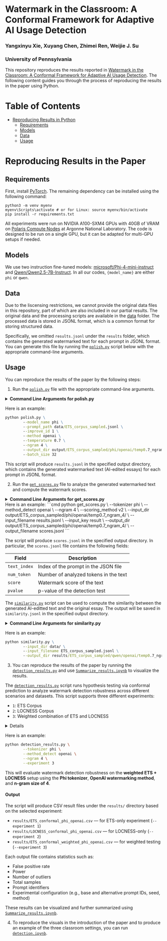 
# Watermark in the Classroom: A Conformal Framework for Adaptive AI Usage Detection
### Yangxinyu Xie, Xuyang Chen, Zhimei Ren, Weijie J. Su
### University of Pennsylvania

This repository reproduces the results reported in [Watermark in the Classroom: A Conformal Framework for Adaptive AI Usage Detection](). The following content guides you through the process of reproducing the results in the paper using Python.


# Table of Contents
- [Reproducing Results in Python](#reproducing-results-in-the-paper)
  - [Requirements](#requirements)
  - [Models](#models)
  - [Data](#data)
  - [Usage](#usage)


# Reproducing Results in the Paper

## Requirements
First, install [PyTorch](https://pytorch.org/get-started/locally/). The remaining dependency can be installed using the following command:
```
python3 -m venv myenv
myenv\Scripts\activate # or for Linux: source myenv/bin/activate
pip install -r requirements.txt
```

All experiments were run on NVIDIA A100-SXM4 GPUs with 40GB of VRAM on [Polaris Compute Nodes](https://docs.alcf.anl.gov/polaris/running-jobs/using-gpus/) at Argonne National Laboratory. The code is designed to be run on a single GPU, but it can be adapted for multi-GPU setups if needed.

## Models

We use two instruction fine-tuned models: [microsoft/Phi-4-mini-instruct](https://huggingface.co/microsoft/Phi-4-mini-instruct) and [Qwen/Qwen2.5-7B-Instruct](https://huggingface.co/Qwen/Qwen2.5-7B-Instruct). In all our codes, `{model_name}` are either `phi` or `qwen`.

## Data
Due to the liscensing restrictions, we cannot provide the original data files in this repository, part of which are also included in our partial results. The original data and the processing scripts are available in the [data](data/readme.md) folder. The processed data is stored in JSONL format, which is a common format for storing structured data.

Specifically, we omitted `results.jsonl` under the `results` folder, which contains the generated watermarked text for each prompt in JSONL format. You can generate this file by running the [`polish.py`](./polish.py) script below with the appropriate command-line arguments.

## Usage
You can reproduce the results of the paper by the following steps:
1. Run the [`polish.py`](./polish.py) file with the appropriate command-line arguments.
<details>
<summary><span style="font-weight: bold;">Command Line Arguments for polish.py</span></summary>

- `--model_name`: The name of the pre-trained model to use for text generation and analysis. Supported model names include "phi" and "qwen".
- `--prompt_path`: The path to the JSON file containing prompts. This file should contain a list of prompts in JSONL format. You can choose from `data/ETS_corpus_sampled.jsonl`, or `data/LOCNESS_sampled.jsonl`.
- `--improve_id`: The ID of the prompt to improve. This is used to select a specific prompt from the [`prompts.json`](/prompts.json) file. The range of `improve_id` is from 1 to 7. 
- `--method`: Choose a watermarking method for text generation. phiions: "none" (no watermarking), "openai" (Aaronson et al.), "maryland" ([Kirchenbauer et al.](https://arxiv.org/abs/2301.10226)). Default value: "none."
- `--temperature`: The temperature for text generation. This controls the randomness of the generated text. Default value: 1.0.
- `--ngram`: The size of the n-gram context for watermarking. This is used to determine the context width for the watermarking method. Default value: 4.
- `--output_dir`: The directory where the generated watermarked text and analysis results will be saved. 
- `--batch_size`: The number of prompts to process in a single batch. Default value: 64.

</details>

Here is an example:
```cmd
python polish.py \
        --model_name phi \
        --prompt_path data/ETS_corpus_sampled.jsonl \
        --improve_id 1 \
        --method openai \
        --temperature 0.7 \
        --ngram 4 \
        --output_dir output/ETS_corpus_sampled/phi/openai/temp0.7_ngram_4 \
        --batch_size 32
```

This script will produce `results.jsonl` in the specified output directory, which contains the generated watermarked text (AI-edited essays) for each prompt in JSONL format. 

2. Run the [`get_scores.py`](./get_scores.py) file to analyze the generated watermarked text and compute the watermark scores.
<details>
<summary><span style="font-weight: bold;">Command Line Arguments for get_scores.py</span></summary>

- `--tokenizer`: The tokenizer to use for text analysis. Supported values are "phi" and "qwen".
- `--method_detect`: The watermark detection method to use. Supported values are "openai" (Aaronson et al.) and "maryland" (Kirchenbauer et al.). Default value: "openai".
- `--ngram`: The size of the n-gram context for watermarking. This is used to determine the context width for the watermarking method. Default value: 4.
- `--scoring_method`: The scoring method to use for watermark detection. Supported values are "none" (score every token), "v1" (score token when watermark context is unique), and "v2" (score token when {watermark context + token} is unique). Default value: "v2".
- `--input_dir`: The directory containing the input JSONL file with the generated watermarked text. 
- `--input_filename`: The name of the input JSONL file with the generated watermarked text. The default value is `results.jsonl`.
- `--input_key`: The key in the JSON file that contains the generated text. The default value is `result`.
- `--output_dir`: The directory where the analysis results will be saved. The default value is `same`, which means the output will be saved in the same directory as the input file.
- `--output_filename`: The name of the output JSONL file where the analysis results will be saved. The default value is `scores.jsonl`.

</details>
Here is an example:
```cmd
python get_scores.py \
        --tokenizer phi \
        --method_detect openai \
        --ngram 4 \
        --scoring_method v2 \
        --input_dir output/ETS_corpus_sampled/phi/openai/temp0.7_ngram_4/ \
        --input_filename results.jsonl \
        --input_key result \
        --output_dir output/ETS_corpus_sampled/phi/openai/temp0.7_ngram_4/ \
        --output_filename scores.jsonl
```

The script will produce `scores.jsonl` in the specified output directory. In particular, the `scores.jsonl` file contains the following fields:

| Field | Description |
| --- | --- |
| `text_index` | Index of the prompt in the JSON file |
| `num_token` | Number of analyzed tokens in the text |
| `score` | Watermark score of the text |
| `pvalue` | p-value of the detection test |

The [`similarity.py`](./similarity.py) script can be used to compute the similarity between the generated AI-editted text and the original essay. The output will be saved in `similarity.jsonl` in the specified output directory.
<details>
<summary><span style="font-weight: bold;">Command Line Arguments for similarity.py</span></summary>

- `--input_dir`: The directory containing the input JSONL file with the original text. The default value is `data/`.
- `--input_filename`: The name of the input JSONL file with the original text. The default value is `ETS_corpus_sampled.jsonl`.
- `--output_dir`: The directory where the similarity results will be saved. The default value is `results/ETS_corpus_sampled/qwen/openai/temp0.7_ngram4/1`.

</details>

Here is an example:
```cmd
python similarity.py \
        --input_dir data/ \
        --input_filename ETS_corpus_sampled.jsonl \
        --output_dir results/ETS_corpus_sampled/qwen/openai/temp0.7_ngram4/1
```

3. You can reproduce the results of the paper by running the [`detection_results.py`](./detection_results.py) and use [`Summarize_results.ipynb`](./Summarize_results.ipynb) to visualize the results.

The [`detection_results.py`](./detection_results.py) script runs hypothesis testing via conformal prediction to analyze watermark detection robustness across different scenarios and datasets. This script supports three different experiments:

* `1`: ETS Corpus
* `2`: LOCNESS Corpus
* `3`: Weighted combination of ETS and LOCNESS

<details><span style="font-weight: bold;">Command Line Arguments for detection\_results.py</span>

* `--tokenizer`: The tokenizer/model to use. Supported values: `phi`, `qwen`, `llama`.
* `--method_detect`: Watermark detection method. Supported values: `openai`, `maryland`.
* `--ngram`: Size of the n-gram context used in watermark detection (default: `4`).
* `--experiment`: Selects which experiment to run:

  * `1` = ETS only
  * `2` = LOCNESS only (grouped)
  * `3` = Weighted mixture of ETS and LOCNESS (default)
</details>

Here is an example:
```bash
python detection_results.py \
        --tokenizer phi \
        --method_detect openai \
        --ngram 4 \
        --experiment 3
```

This will evaluate watermark detection robustness on the **weighted ETS + LOCNESS** setup using the **Phi tokenizer**, **OpenAI watermarking method**, and **n-gram size of 4**.

#### Output

The script will produce CSV result files under the `results/` directory based on the selected experiment:

* `results/ETS_conformal_phi_openai.csv` — for ETS-only experiment (`--experiment 1`)
* `results/LOCNESS_conformal_phi_openai.csv` — for LOCNESS-only (`--experiment 2`)
* `results/ETS_conformal_weighted_phi_openai.csv` — for weighted testing (`--experiment 3`)

Each output file contains statistics such as:

* False positive rate
* Power
* Number of outliers
* Total samples
* Prompt identifiers
* Experimental configuration (e.g., base and alternative prompt IDs, seed, method)

These results can be visualized and further summarized using [`Summarize_results.ipynb`](./Summarize_results.ipynb).

4. To reproduce the visuals in the introduction of the paper and to produce an example of the three classroom settings, you can run [`detection.ipynb`](./detection.ipynb).

